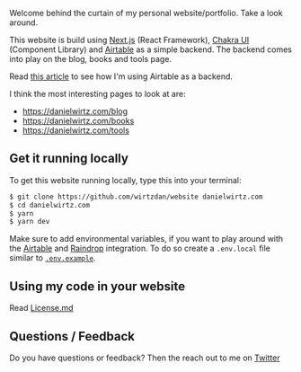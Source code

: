
Welcome behind the curtain of my personal website/portfolio. Take a look around.

This website is build using [Next.js](https://nextjs.org/) (React Framework), [Chakra UI](https://chakra-ui.com) (Component Library) and [Airtable](https://airtable.com/invite/r/HsvqbADg) as a simple backend. The backend comes into play on the blog, books and tools page.

Read [this article](https://danielwirtz.com/blog/website-rebuild-nextjs-chakra-ui-airtable) to see how I'm using Airtable as a backend.

I think the most interesting pages to look at are:

- https://danielwirtz.com/blog
- https://danielwirtz.com/books
- https://danielwirtz.com/tools

## Get it running locally

To get this website running locally, type this into your terminal:

```bash
$ git clone https://github.com/wirtzdan/website danielwirtz.com
$ cd danielwirtz.com
$ yarn
$ yarn dev
```

Make sure to add environmental variables, if you want to play around with the [Airtable](https://airtable.com/invite/r/HsvqbADg) and [Raindrop](https://raindrop.io) integration. To do so create a `.env.local` file similar to [`.env.example`](https://github.com/wirtzdan/website/blob/master/.env.example).

## Using my code in your website

Read [License.md](https://github.com/wirtzdan/website/blob/master/license.md)

## Questions / Feedback

Do you have questions or feedback? Then the reach out to me on [Twitter](https://twitter.com/wirtzdan)
